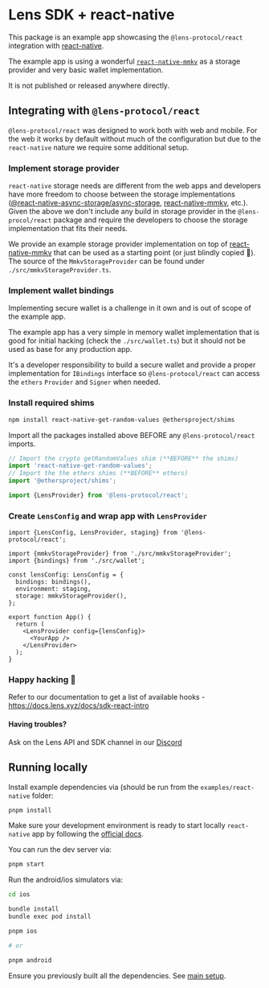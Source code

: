 # Lens SDK + react-native

This package is an example app showcasing the `@lens-protocol/react` integration with [react-native](https://reactnative.dev/).

The example app is using a wonderful [`react-native-mmkv`](https://github.com/mrousavy/react-native-mmkv) as a storage provider and very basic wallet implementation.

It is not published or released anywhere directly.

## Integrating with `@lens-protocol/react`

`@lens-protocol/react` was designed to work both with web and mobile. For the web it works by default without much of the configuration but due to the `react-native` nature we require some additional setup.

### Implement storage provider

`react-native` storage needs are different from the web apps and developers have more freedom to choose between the storage implementations ([@react-native-async-storage/async-storage](https://react-native-async-storage.github.io/async-storage/docs/install), [react-native-mmkv](https://github.com/mrousavy/react-native-mmkv), etc.).
Given the above we don't include any build in storage provider in the `@lens-procol/react` package and require the developers to choose the storage implementation that fits their needs.

We provide an example storage provider implementation on top of [react-native-mmkv](https://github.com/mrousavy/react-native-mmkv) that can be used as a starting point (or just blindly copied 🫣).
The source of the `MmkvStorageProvider` can be found under `./src/mmkvStorageProvider.ts`.

### Implement wallet bindings

Implementing secure wallet is a challenge in it own and is out of scope of the example app.

The example app has a very simple in memory wallet implementation that is good for initial hacking (check the `./src/wallet.ts`) but it should not be used as base for any production app.

It's a developer responsibility to build a secure wallet and provide a proper implementation for `IBindings` interface so `@lens-protocol/react` can access the `ethers` `Provider` and `Signer` when needed.

### Install required shims

```bash
npm install react-native-get-random-values @ethersproject/shims
```

Import all the packages installed above BEFORE any `@lens-protocol/react` imports.

```ts
// Import the crypto getRandomValues shim (**BEFORE** the shims)
import 'react-native-get-random-values';
// Import the the ethers shims (**BEFORE** ethers)
import '@ethersproject/shims';

import {LensProvider} from '@lens-protocol/react';
```

### Create `LensConfig` and wrap app with `LensProvider`

```tsx
import {LensConfig, LensProvider, staging} from '@lens-protocol/react';

import {mmkvStorageProvider} from './src/mmkvStorageProvider';
import {bindings} from './src/wallet';

const lensConfig: LensConfig = {
  bindings: bindings(),
  environment: staging,
  storage: mmkvStorageProvider(),
};

export function App() {
  return (
    <LensProvider config={lensConfig}>
      <YourApp />
    </LensProvider>
  );
}
```

### Happy hacking 🌿

Refer to our documentation to get a list of available hooks - https://docs.lens.xyz/docs/sdk-react-intro

#### Having troubles?

Ask on the Lens API and SDK channel in our [Discord](https://discord.gg/lensprotocol)

## Running locally

Install example dependencies via (should be run from the `examples/react-native` folder:

```bash
pnpm install
```

Make sure your development environment is ready to start locally `react-native` app by following the [official docs](https://reactnative.dev/docs/environment-setup).

You can run the dev server via:

```bash
pnpm start
```

Run the android/ios simulators via:

```bash
cd ios

bundle install
bundle exec pod install

pnpm ios

# or

pnpm android
```

Ensure you previously built all the dependencies. See [main setup](../../README.md#setup).
